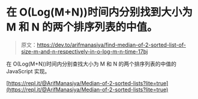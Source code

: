 # 在 O(Log(M+N))时间内分别找到大小为 M 和 N 的两个排序列表的中值。

> 原文：<https://dev.to/arifmanasiya/find-median-of-2-sorted-list-of-size-m-and-n-respectively-in-o-log-m-n-time-17bj>

在 O(Log(M+N))时间内分别查找大小为 M 和 N 的两个排序列表的中值的 JavaScript 实现。

[https://repl.it/@ArifManasiya/Median-of-2-sorted-lists?lite=true](https://repl.it/@ArifManasiya/Median-of-2-sorted-lists?lite=true)